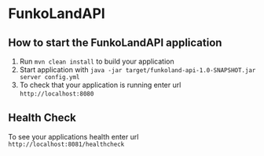 # FunkoLandAPI

How to start the FunkoLandAPI application
---

1. Run `mvn clean install` to build your application
1. Start application with `java -jar target/funkoland-api-1.0-SNAPSHOT.jar server config.yml`
1. To check that your application is running enter url `http://localhost:8080`

Health Check
---

To see your applications health enter url `http://localhost:8081/healthcheck`
